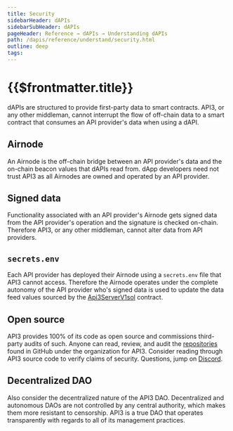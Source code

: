 ```yaml
---
title: Security
sidebarHeader: dAPIs
sidebarSubHeader: dAPIs
pageHeader: Reference → dAPIs → Understanding dAPIs
path: /dapis/reference/understand/security.html
outline: deep
tags:
---
```


<PageHeader/>

# {{$frontmatter.title}}

dAPIs are structured to provide first-party data to smart contracts. API3, or
any other middleman, cannot interrupt the flow of off-chain data to a smart
contract that consumes an API provider's data when using a dAPI.

## Airnode

An Airnode is the off-chain bridge between an API provider's data and the
on-chain beacon values that dAPIs read from. dApp developers need not trust API3
as all Airnodes are owned and operated by an API provider.

## Signed data

Functionality associated with an API provider's Airnode gets signed data from
the API provider's operation and the signature is checked on-chain. Therefore
API3, or any other middleman, cannot alter data from API providers.

## `secrets.env`

Each API provider has deployed their Airnode using a `secrets.env` file that
API3 cannot access. Therefore the Airnode operates under the complete autonomy
of the API provider who's signed data is used to update the data feed values
sourced by the
[Api3ServerV1sol](https://github.com/api3dao/airnode-protocol-v1/blob/main/contracts/api3-server-v1/Api3ServerV1.sol)
contract.

## Open source

API3 provides 100% of its code as open source and commissions third-party audits
of such. Anyone can read, review, and audit the
[repositories](https://github.com/api3dao) found in GitHub under the
organization for API3. Consider reading through API3 source code to verify
claims of security. Questions, jump on
[Discord](https://discord.com/channels/758003776174030948/765618225144266793).

## Decentralized DAO

Also consider the decentralized nature of the API3 DAO. Decentralized and
autonomous DAOs are not controlled by any central authority, which makes them
more resistant to censorship. API3 is a true DAO that operates transparently
with regards to all of its management practices.
